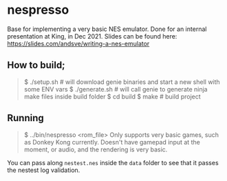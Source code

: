 # nespresso
Base for  implementing a very basic NES emulator. Done for an internal presentation at King, in Dec 2021. Slides can be found here: https://slides.com/andsve/writing-a-nes-emulator

## How to build;
> $ ./setup.sh # will download genie binaries and start a new shell with some ENV vars
> $ ./generate.sh # will call genie to generate ninja make files inside build folder
> $ cd build
> $ make # build project

## Running
> $ ../bin/nespresso <rom_file>
Only supports very basic games, such as Donkey Kong currently. Doesn't have gamepad input at the moment, or audio, and the rendering is very basic.

You can pass along `nestest.nes` inside the `data` folder to see that it passes the nestest log validation.
